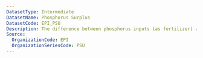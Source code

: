 ```yaml
---
DatasetType: Intermediate
DatasetName: Phosphorus Surplus
DatasetCode: EPI_PSU
Description: The difference between phosphorus inputs (as fertilizer) and outputs (as harvested crops)
Source:
  OrganizationCode: EPI
  OrganizationSeriesCode: PSU
---
```

